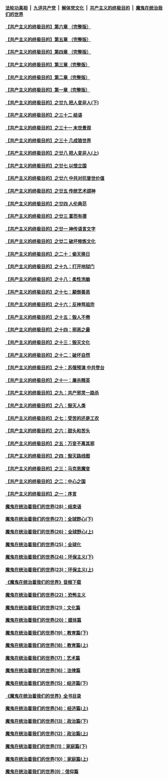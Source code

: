 ####  [法轮功真相](../../../../basic/blob/master/README.md?t=01071052) &nbsp;|&nbsp; [九评共产党](../../../../9ping.md/blob/master/README.md?t=01071052) &nbsp;|&nbsp; [解体党文化](../../../../jtdwh.md/blob/master/README.md?t=01071052)  &nbsp;|&nbsp; [共产主义的终极目的](../../../../gczydzjmd.md/blob/master/README.md?t=01071052) &nbsp;|&nbsp; [魔鬼在统治我们的世界](../../../../mgztzwmdsj.md/blob/master/README.md?t=01071052) 

#### [【共产主义的终极目的】第六章 （完整版）](../pages/nsc422/n11428913.md?t=01071052) 

#### [【共产主义的终极目的】第五章 （完整版）](../pages/nsc422/n11428912.md?t=01071052) 

#### [【共产主义的终极目的】第四章 （完整版）](../pages/nsc422/n11428907.md?t=01071052) 

#### [【共产主义的终极目的】第三章（完整版）](../pages/nsc422/n11428848.md?t=01071052) 

#### [【共产主义的终极目的】第二章（完整版）](../pages/nsc422/n11428831.md?t=01071052) 

#### [【共产主义的终极目的】第一章（完整版）](../pages/nsc422/n11417651.md?t=01071052) 

#### [【共产主义的终极目的】之廿九 把人变非人(下)](../pages/nsc422/n11344140.md?t=01071052) 

#### [【共产主义的终极目的】之三十二 结语](../pages/nsc422/n11360535.md?t=01071052) 

#### [【共产主义的终极目的】之三十一 末世景观](../pages/nsc422/n11351129.md?t=01071052) 

#### [【共产主义的终极目的】之三十 几成狼世界](../pages/nsc422/n11348280.md?t=01071052) 

#### [【共产主义的终极目的】之廿八 把人变非人(上)](../pages/nsc422/n11340492.md?t=01071052) 

#### [【共产主义的终极目的】之廿七 以恨立国](../pages/nsc422/n11336944.md?t=01071052) 

#### [【共产主义的终极目的】之廿六 中共对抗普世价值](../pages/nsc422/n11324785.md?t=01071052) 

#### [【共产主义的终极目的】之廿五 传统艺术颂神](../pages/nsc422/n11296396.md?t=01071052) 

#### [【共产主义的终极目的】之廿四 人伦典范](../pages/nsc422/n11296397.md?t=01071052) 

#### [【共产主义的终极目的】之廿三 富而有德](../pages/nsc422/n11283598.md?t=01071052) 

#### [【共产主义的终极目的】之廿一 神传语言文字](../pages/nsc422/n11263265.md?t=01071052) 

#### [【共产主义的终极目的】之廿二 破坏修炼文化](../pages/nsc422/n11245728.md?t=01071052) 

#### [【共产主义的终极目的】之二十：偷天换日](../pages/nsc422/n11238846.md?t=01071052) 

#### [【共产主义的终极目的】之十九：打开地狱门](../pages/nsc422/n11206376.md?t=01071052) 

#### [【共产主义的终极目的】之十八：柔性洗脑](../pages/nsc422/n11199994.md?t=01071052) 

#### [【共产主义的终极目的】之十七：颠倒善恶](../pages/nsc422/n11179782.md?t=01071052) 

#### [【共产主义的终极目的】之十六：反神骂祖宗](../pages/nsc422/n11166798.md?t=01071052) 

#### [【共产主义的终极目的】之十五：毁人不倦](../pages/nsc422/n11166792.md?t=01071052) 

#### [【共产主义的终极目的】之十四：邪恶之最](../pages/nsc422/n11150249.md?t=01071052) 

#### [【共产主义的终极目的】之十三：毁灭文化](../pages/nsc422/n11135227.md?t=01071052) 

#### [【共产主义的终极目的】之十二：破坏自然](../pages/nsc422/n11135214.md?t=01071052) 

#### [【共产主义的终极目的】之十：苏俄预演 中共登台](../pages/nsc422/n11118424.md?t=01071052) 

#### [【共产主义的终极目的】之十一：屠杀精英](../pages/nsc422/n11118442.md?t=01071052) 

#### [【共产主义的终极目的】之九：共产邪灵一路杀](../pages/nsc422/n11114139.md?t=01071052) 

#### [【共产主义的终极目的】之八：毁灭人类](../pages/nsc422/n11108503.md?t=01071052) 

#### [【共产主义的终极目的】之七：受苦的还是工农](../pages/nsc422/n11101809.md?t=01071052) 

#### [【共产主义的终极目的】之六：甜头和苦头](../pages/nsc422/n11096971.md?t=01071052) 

#### [【共产主义的终极目的】之五：万变不离其邪](../pages/nsc422/n11091285.md?t=01071052) 

#### [【共产主义的终极目的】之四：毁灭路线图](../pages/nsc422/n11086284.md?t=01071052) 

#### [【共产主义的终极目的】之三：马克思魔变](../pages/nsc422/n11061941.md?t=01071052) 

#### [【共产主义的终极目的】之二：中心之国](../pages/nsc422/n11047728.md?t=01071052) 

#### [【共产主义的终极目的】之一：序言](../pages/nsc422/n11086077.md?t=01071052) 

#### [魔鬼在统治着我们的世界(28)：结束语](../pages/nsc422/n10936246.md?t=01071052) 

#### [魔鬼在统治着我们的世界(27)：全球野心(下)](../pages/nsc422/n10928319.md?t=01071052) 

#### [魔鬼在统治着我们的世界(26)：全球野心(上)](../pages/nsc422/n10900318.md?t=01071052) 

#### [魔鬼在统治着我们的世界(25)：全球化](../pages/nsc422/n10788205.md?t=01071052) 

#### [魔鬼在统治着我们的世界(24)：环保主义(下)](../pages/nsc422/n10695307.md?t=01071052) 

#### [魔鬼在统治着我们的世界(23)：环保主义(上)](../pages/nsc422/n10688613.md?t=01071052) 

#### [《魔鬼在统治着我们的世界》音频下载](../pages/nsc422/n10635553.md?t=01071052) 

#### [魔鬼在统治着我们的世界(22)：恐怖主义](../pages/nsc422/n10614727.md?t=01071052) 

#### [魔鬼在统治着我们的世界(21)：文化篇](../pages/nsc422/n10597706.md?t=01071052) 

#### [魔鬼在统治着我们的世界(20)：媒体篇](../pages/nsc422/n10586579.md?t=01071052) 

#### [魔鬼在统治着我们的世界(19)：教育篇(下)](../pages/nsc422/n10564808.md?t=01071052) 

#### [魔鬼在统治着我们的世界(18)：教育篇(上)](../pages/nsc422/n10526970.md?t=01071052) 

#### [魔鬼在统治着我们的世界(17)：艺术篇](../pages/nsc422/n10499093.md?t=01071052) 

#### [魔鬼在统治着我们的世界(16)：法律篇](../pages/nsc422/n10485969.md?t=01071052) 

#### [魔鬼在统治着我们的世界(15)：经济篇(下)](../pages/nsc422/n10469975.md?t=01071052) 

#### [《魔鬼在统治着我们的世界》全书目录](../pages/nsc422/n10464261.md?t=01071052) 

#### [魔鬼在统治着我们的世界(14)：经济篇(上)](../pages/nsc422/n10457370.md?t=01071052) 

#### [魔鬼在统治着我们的世界(13)：政治篇(下)](../pages/nsc422/n10448270.md?t=01071052) 

#### [魔鬼在统治着我们的世界(12)：政治篇(上)](../pages/nsc422/n10444576.md?t=01071052) 

#### [魔鬼在统治着我们的世界(11)：家庭篇(下)](../pages/nsc422/n10440961.md?t=01071052) 

#### [魔鬼在统治着我们的世界(10)：家庭篇(上)](../pages/nsc422/n10435448.md?t=01071052) 

#### [魔鬼在统治着我们的世界(9)：信仰篇](../pages/nsc422/n10432159.md?t=01071052) 

